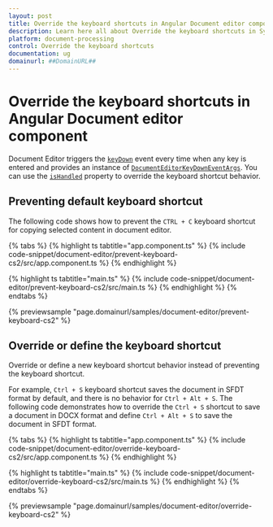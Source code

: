 ```yaml
---
layout: post
title: Override the keyboard shortcuts in Angular Document editor component | Syncfusion
description: Learn here all about Override the keyboard shortcuts in Syncfusion Angular Document editor component of Syncfusion Essential JS 2 and more.
platform: document-processing
control: Override the keyboard shortcuts 
documentation: ug
domainurl: ##DomainURL##
---
```


# Override the keyboard shortcuts in Angular Document editor component

Document Editor triggers the [`keyDown`](https://ej2.syncfusion.com/angular/documentation/api/document-editor#keydown) event every time when any key is entered and provides an instance of [`DocumentEditorKeyDownEventArgs`](https://ej2.syncfusion.com/angular/documentation/api/document-editor/documentEditorKeyDownEventArgs). You can use the [`isHandled`](https://ej2.syncfusion.com/angular/documentation/api/document-editor/documentEditorKeyDownEventArgs#ishandled) property to override the keyboard shortcut behavior.

## Preventing default keyboard shortcut

The following code shows how to prevent the `CTRL + C` keyboard shortcut for copying selected content in document editor.

{% tabs %}
{% highlight ts tabtitle="app.component.ts" %}
{% include code-snippet/document-editor/prevent-keyboard-cs2/src/app.component.ts %}
{% endhighlight %}

{% highlight ts tabtitle="main.ts" %}
{% include code-snippet/document-editor/prevent-keyboard-cs2/src/main.ts %}
{% endhighlight %}
{% endtabs %}
  
{% previewsample "page.domainurl/samples/document-editor/prevent-keyboard-cs2" %}

## Override or define the keyboard shortcut

Override or define a new keyboard shortcut behavior instead of preventing the keyboard shortcut.

For example, `Ctrl + S` keyboard shortcut saves the document in SFDT format by default, and there is no behavior for `Ctrl + Alt + S`. The following code demonstrates how to override the `Ctrl + S` shortcut to save a document in DOCX format and define `Ctrl + Alt + S` to save the document in SFDT format.

{% tabs %}
{% highlight ts tabtitle="app.component.ts" %}
{% include code-snippet/document-editor/override-keyboard-cs2/src/app.component.ts %}
{% endhighlight %}

{% highlight ts tabtitle="main.ts" %}
{% include code-snippet/document-editor/override-keyboard-cs2/src/main.ts %}
{% endhighlight %}
{% endtabs %}
  
{% previewsample "page.domainurl/samples/document-editor/override-keyboard-cs2" %}